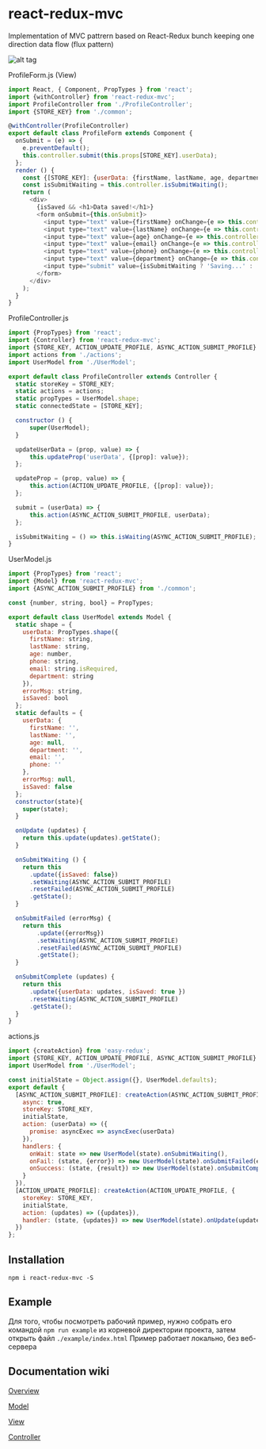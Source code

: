 # react-redux-mvc
Implementation of MVC pattrern based on React-Redux bunch keeping one direction data flow (flux pattern)


![alt tag](https://github.com/welljs/react-redux-mvc/blob/master/mvc-scheme.png)


ProfileForm.js (View)
```javascript
import React, { Component, PropTypes } from 'react';
import {withController} from 'react-redux-mvc';
import ProfileController from './ProfileController';
import {STORE_KEY} from './common';

@withController(ProfileController)
export default class ProfileForm extends Component {
  onSubmit = (e) => {
    e.preventDefault();
    this.controller.submit(this.props[STORE_KEY].userData);
  };
  render () {
    const {[STORE_KEY]: {userData: {firstName, lastName, age, department, phone, email}, isSaved}} = this.props;
    const isSubmitWaiting = this.controller.isSubmitWaiting();
    return (
      <div>
        {isSaved && <h1>Data saved!</h1>}
        <form onSubmit={this.onSubmit}>
          <input type="text" value={firstName} onChange={e => this.controller.updateUserData('firstName', e.target.value)} placeholder="First name"/><br/>
          <input type="text" value={lastName} onChange={e => this.controller.updateUserData('lastName', e.target.value)} placeholder="Last name"/><br/>
          <input type="text" value={age} onChange={e => this.controller.updateUserData('age', e.target.value)} placeholder="Age"/><br/>
          <input type="text" value={email} onChange={e => this.controller.updateUserData('email', e.target.value)} placeholder="Email"/><br/>
          <input type="text" value={phone} onChange={e => this.controller.updateUserData('phone', e.target.value)} placeholder="Phone"/><br/>
          <input type="text" value={department} onChange={e => this.controller.updateUserData('department', e.target.value)} placeholder="Department"/><br/>
          <input type="submit" value={isSubmitWaiting ? 'Saving...' : 'Save'} disabled={isSubmitWaiting}/>
        </form>
      </div>
    );
  }
}
```

ProfileController.js
```javascript
import {PropTypes} from 'react';
import {Controller} from 'react-redux-mvc';
import {STORE_KEY, ACTION_UPDATE_PROFILE, ASYNC_ACTION_SUBMIT_PROFILE} from './common';
import actions from './actions';
import UserModel from './UserModel';

export default class ProfileController extends Controller {
  static storeKey = STORE_KEY;
  static actions = actions;
  static propTypes = UserModel.shape;
  static connectedState = [STORE_KEY];

  constructor () {
      super(UserModel);
  }

  updateUserData = (prop, value) => {
      this.updateProp('userData', {[prop]: value});
  };

  updateProp = (prop, value) => {
      this.action(ACTION_UPDATE_PROFILE, {[prop]: value});
  };

  submit = (userData) => {
      this.action(ASYNC_ACTION_SUBMIT_PROFILE, userData);
  };

  isSubmitWaiting = () => this.isWaiting(ASYNC_ACTION_SUBMIT_PROFILE);
}
```

UserModel.js

```javascript
import {PropTypes} from 'react';
import {Model} from 'react-redux-mvc';
import {ASYNC_ACTION_SUBMIT_PROFILE} from './common';

const {number, string, bool} = PropTypes;

export default class UserModel extends Model {
  static shape = {
    userData: PropTypes.shape({
      firstName: string,
      lastName: string,
      age: number,
      phone: string,
      email: string.isRequired,
      department: string
    }),
    errorMsg: string,
    isSaved: bool
  };
  static defaults = {
    userData: {
      firstName: '',
      lastName: '',
      age: null,
      department: '',
      email: '',
      phone: ''
    },
    errorMsg: null,
    isSaved: false
  };
  constructor(state){
    super(state);
  }

  onUpdate (updates) {
    return this.update(updates).getState();
  }

  onSubmitWaiting () {
    return this
      .update({isSaved: false})
      .setWaiting(ASYNC_ACTION_SUBMIT_PROFILE)
      .resetFailed(ASYNC_ACTION_SUBMIT_PROFILE)
      .getState();
  }

  onSubmitFailed (errorMsg) {
    return this
        .update({errorMsg})
        .setWaiting(ASYNC_ACTION_SUBMIT_PROFILE)
        .resetFailed(ASYNC_ACTION_SUBMIT_PROFILE)
        .getState();
  }

  onSubmitComplete (updates) {
    return this
      .update({userData: updates, isSaved: true })
      .resetWaiting(ASYNC_ACTION_SUBMIT_PROFILE)
      .getState();
  }
}
```

actions.js
```javascript
import {createAction} from 'easy-redux';
import {STORE_KEY, ACTION_UPDATE_PROFILE, ASYNC_ACTION_SUBMIT_PROFILE} from './common';
import UserModel from './UserModel';

const initialState = Object.assign({}, UserModel.defaults);
export default {
  [ASYNC_ACTION_SUBMIT_PROFILE]: createAction(ASYNC_ACTION_SUBMIT_PROFILE, {
    async: true,
    storeKey: STORE_KEY,
    initialState,
    action: (userData) => ({
      promise: asyncExec => asyncExec(userData)
    }),
    handlers: {
      onWait: state => new UserModel(state).onSubmitWaiting(),
      onFail: (state, {error}) => new UserModel(state).onSubmitFailed(error),
      onSuccess: (state, {result}) => new UserModel(state).onSubmitComplete(result)
    }
  }),
  [ACTION_UPDATE_PROFILE]: createAction(ACTION_UPDATE_PROFILE, {
    storeKey: STORE_KEY,
    initialState,
    action: (updates) => ({updates}),
    handler: (state, {updates}) => new UserModel(state).onUpdate(updates)
  })
};
```

Installation
------------

`npm i react-redux-mvc -S`


Example
------

Для того, чтобы посмотреть рабочий пример, нужно собрать его командой `npm run example` из корневой директории проекта, затем открыть файл `./example/index.html` Пример работает локально, без веб-сервера


Documentation wiki
-------

[Overview](https://github.com/welljs/react-redux-mvc/wiki/Overview)

[Model](https://github.com/welljs/react-redux-mvc/wiki/Model)

[View](https://github.com/welljs/react-redux-mvc/wiki/View)

[Controller](https://github.com/welljs/react-redux-mvc/wiki/Controller)

